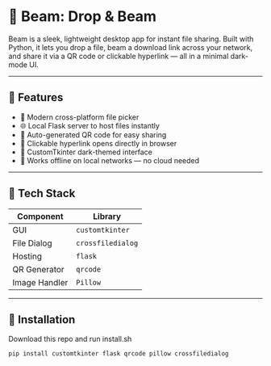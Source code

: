 # 💾 Beam: Drop & Beam

Beam is a sleek, lightweight desktop app for instant file sharing. Built with Python, it lets you drop a file, beam a download link across your network, and share it via a QR code or clickable hyperlink — all in a minimal dark-mode UI.

---

## 🎯 Features

- 📁 Modern cross-platform file picker  
- 🌐 Local Flask server to host files instantly  
- 📲 Auto-generated QR code for easy sharing  
- 🔗 Clickable hyperlink opens directly in browser  
- 🖤 CustomTkinter dark-themed interface  
- 💨 Works offline on local networks — no cloud needed

---

## 🧩 Tech Stack

| Component     | Library            |
|---------------|--------------------|
| GUI           | `customtkinter`    |
| File Dialog   | `crossfiledialog`  |
| Hosting       | `flask`            |
| QR Generator  | `qrcode`           |
| Image Handler | `Pillow`           |

---

## 🚀 Installation

Download this repo and run install.sh

```bash
pip install customtkinter flask qrcode pillow crossfiledialog
